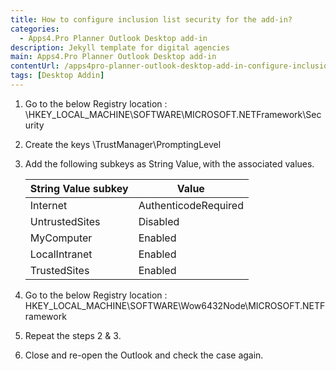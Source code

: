```yaml
---
title: How to configure inclusion list security for the add-in?
categories:
  - Apps4.Pro Planner Outlook Desktop add-in
description: Jekyll template for digital agencies
main: Apps4.Pro Planner Outlook Desktop add-in
contentUrl: /apps4pro-planner-outlook-desktop-add-in-configure-inclusion-list
tags: [Desktop Addin]
---
```

1. Go to the below Registry location : \HKEY_LOCAL_MACHINE\SOFTWARE\MICROSOFT\.NETFramework\Security 

2. Create the keys \TrustManager\PromptingLevel 

3. Add the following subkeys as String Value, with the associated values. 

    | String Value subkey | Value                |
    | ------------------  | --------             |
    | Internet            | AuthenticodeRequired |
    | UntrustedSites      | Disabled             |
    | MyComputer          | Enabled              |
    | LocalIntranet       | Enabled              |
    | TrustedSites        | Enabled              |

4. Go to the below Registry location : HKEY_LOCAL_MACHINE\SOFTWARE\Wow6432Node\MICROSOFT\.NETFramework 

5. Repeat the steps 2 & 3. 

6. Close and re-open the Outlook and check the case again. 